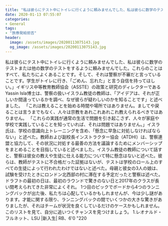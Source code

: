 ```yaml
---
title: "私は彼らにテスト中にトイレに行くように頼みませんでした、私は彼らに数学のテストまたは他の数学のテストをするように頼みませんでした。"
date: 2020-01-13 07:55:07
categories:
- General
tags:
- "旅券発給拒否"
header:
  image: /assets/images/20200113075143.jpg
  og_image: /assets/images/20200113075143.jpg
---
```


私は彼らにテスト中にトイレに行くように頼みませんでした、私は彼らに数学のテストまたは他の数学のテストをするように頼みませんでした。これらのことはすべて、私たちによくあることです。そして、それは警察が不審だと言っていることです。学生がトイレに行き、「ごめん、忘れた」と言う自信を持ってほしい。」イギリス中等教育教師協会（ASSTE）の政策と研究のディレクターであるYassin Isla博士は、警察の扱いイスラム教徒の教師は、「アイデアは、それが正しいか間違っているかを調べ、なぜ彼らが疑わしいのかを知ることです」と述べました。 「これは教えることを始める時間や場所ではありません。ましてや戻ることは言うまでもなく、人々は宗教をあれこれあれこれ教えられるべきではありません。 「これらの実践が通常の生活で問題を引き起こさず、人々が家庭や学校で実践していることを知っていれば、それは問題ではありません。」イスラ氏は、学校の意識向上トレーニングを含め、「懸念に早急に対処しなければならない」と述べた。教師および副校長インストラクター協会（ATDHI）は、警察連盟と協力して、その状況に対処する最善の方法を議論するためにメンバーシップをまとめることを目指していると述べました。イスラム教徒の教師について話すと、警察は彼女の教えや生徒に仕える能力について特に懸念はないと述べた。彼らは、教師がテストに不合格だった証拠はないが、テストは学校のロール上のすべての生徒によって行われたわけではないと述べた。母親と彼女の3人の娘は、試験を受けたときにロンドン北西部の村に滞在する予定だったと警察は述べた。ドラフトの最初の日は、最初のラウンドで驚きのない日と2017年のクラスが長い間考えられてきた非常によくそれ。 1つ目のピックでボードから4つのランニングバックが出た後、私たちは心配しているかもしれませんが、今は少し謎があります。才能に関する限り、ランニングバックの間でいくつかの大きな驚きがありましたが、それはチームが状況を良くしているだけのケースかもしれません。このリストを見て、自分に追いつくチャンスを見つけましょう。 1.レオナルド・フルネット、LSU |新入生| RB、6&#39;0 &quot;220
